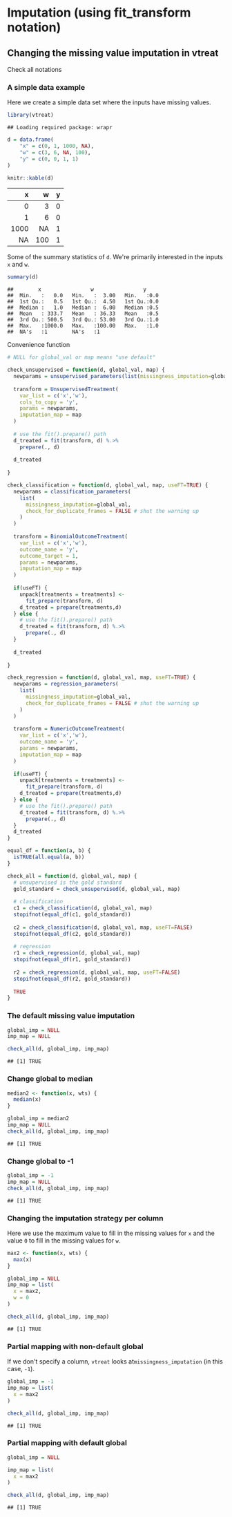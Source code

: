 Imputation (using fit\_transform notation)
================

Changing the missing value imputation in vtreat
-----------------------------------------------

Check all notations

### A simple data example

Here we create a simple data set where the inputs have missing values.

``` r
library(vtreat)
```

    ## Loading required package: wrapr

``` r
d = data.frame(
    "x" = c(0, 1, 1000, NA),
    "w" = c(3, 6, NA, 100),
    "y" = c(0, 0, 1, 1)
)

knitr::kable(d)
```

|     x|    w|    y|
|-----:|----:|----:|
|     0|    3|    0|
|     1|    6|    0|
|  1000|   NA|    1|
|    NA|  100|    1|

Some of the summary statistics of `d`. We're primarily interested in the inputs `x` and `w`.

``` r
summary(d)
```

    ##        x                w                y      
    ##  Min.   :   0.0   Min.   :  3.00   Min.   :0.0  
    ##  1st Qu.:   0.5   1st Qu.:  4.50   1st Qu.:0.0  
    ##  Median :   1.0   Median :  6.00   Median :0.5  
    ##  Mean   : 333.7   Mean   : 36.33   Mean   :0.5  
    ##  3rd Qu.: 500.5   3rd Qu.: 53.00   3rd Qu.:1.0  
    ##  Max.   :1000.0   Max.   :100.00   Max.   :1.0  
    ##  NA's   :1        NA's   :1

Convenience function

``` r
# NULL for global_val or map means "use default"

check_unsupervised = function(d, global_val, map) {
  newparams = unsupervised_parameters(list(missingness_imputation=global_val))
  
  transform = UnsupervisedTreatment(
    var_list = c('x','w'),
    cols_to_copy = 'y',
    params = newparams,
    imputation_map = map
  )
  
  # use the fit().prepare() path
  d_treated = fit(transform, d) %.>%
    prepare(., d)
  
  d_treated
  
}

check_classification = function(d, global_val, map, useFT=TRUE) {
  newparams = classification_parameters(
    list(
      missingness_imputation=global_val,
      check_for_duplicate_frames = FALSE # shut the warning up
    )
  )
  
  transform = BinomialOutcomeTreatment(
    var_list = c('x','w'),
    outcome_name = 'y',
    outcome_target = 1,
    params = newparams,
    imputation_map = map
  )
  
  if(useFT) {
    unpack[treatments = treatments] <-
      fit_prepare(transform, d)
    d_treated = prepare(treatments,d)
  } else {
    # use the fit().prepare() path
    d_treated = fit(transform, d) %.>%
      prepare(., d)
  }
  
  d_treated
  
}

check_regression = function(d, global_val, map, useFT=TRUE) {
  newparams = regression_parameters(
    list(
      missingness_imputation=global_val,
      check_for_duplicate_frames = FALSE # shut the warning up
    )
  )
  
  transform = NumericOutcomeTreatment(
    var_list = c('x','w'),
    outcome_name = 'y',
    params = newparams,
    imputation_map = map
  )
  
  if(useFT) {
    unpack[treatments = treatments] <-
      fit_prepare(transform, d)
    d_treated = prepare(treatments,d)
  } else {
    # use the fit().prepare() path
    d_treated = fit(transform, d) %.>%
      prepare(., d)
  }
  d_treated
}

equal_df = function(a, b) {
  isTRUE(all.equal(a, b))
}

check_all = function(d, global_val, map) {
  # unsupervised is the gold standard
  gold_standard = check_unsupervised(d, global_val, map)
  
  # classification
  c1 = check_classification(d, global_val, map)
  stopifnot(equal_df(c1, gold_standard))
  
  c2 = check_classification(d, global_val, map, useFT=FALSE)
  stopifnot(equal_df(c2, gold_standard))
  
  # regression
  r1 = check_regression(d, global_val, map)
  stopifnot(equal_df(r1, gold_standard))
  
  r2 = check_regression(d, global_val, map, useFT=FALSE)
  stopifnot(equal_df(r2, gold_standard))
 
  TRUE
}
```

### The default missing value imputation

``` r
global_imp = NULL
imp_map = NULL

check_all(d, global_imp, imp_map)
```

    ## [1] TRUE

### Change global to median

``` r
median2 <- function(x, wts) {
  median(x)
}

global_imp = median2
imp_map = NULL
check_all(d, global_imp, imp_map)
```

    ## [1] TRUE

### Change global to -1

``` r
global_imp = -1
imp_map = NULL
check_all(d, global_imp, imp_map)
```

    ## [1] TRUE

### Changing the imputation strategy per column

Here we use the maximum value to fill in the missing values for `x` and the value `0` to fill in the missing values for `w`.

``` r
max2 <- function(x, wts) {
  max(x)
}

global_imp = NULL
imp_map = list(
  x = max2,
  w = 0
)

check_all(d, global_imp, imp_map)
```

    ## [1] TRUE

### Partial mapping with non-default global

If we don't specify a column, `vtreat` looks at`missingness_imputation` (in this case, `-1`).

``` r
global_imp = -1
imp_map = list(
  x = max2
)

check_all(d, global_imp, imp_map)
```

    ## [1] TRUE

### Partial mapping with default global

``` r
global_imp = NULL

imp_map = list(
  x = max2
)

check_all(d, global_imp, imp_map)
```

    ## [1] TRUE
